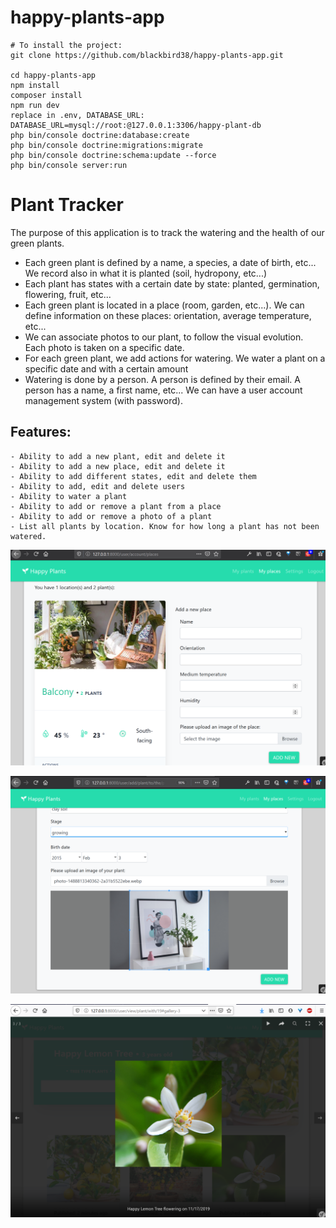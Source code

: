 # happy-plants-app

```
# To install the project:
git clone https://github.com/blackbird38/happy-plants-app.git

cd happy-plants-app
npm install
composer install
npm run dev
replace in .env, DATABASE_URL: DATABASE_URL=mysql://root:@127.0.0.1:3306/happy-plant-db
php bin/console doctrine:database:create
php bin/console doctrine:migrations:migrate
php bin/console doctrine:schema:update --force
php bin/console server:run
```


# Plant Tracker

The purpose of this application is to track the watering and the health of our green plants.

- Each green plant is defined by a name, a species, a date of birth, etc... We record also in what it is planted (soil, hydropony, etc...)
- Each plant has states with a certain date by state: planted, germination, flowering, fruit, etc...
- Each green plant is located in a place (room, garden, etc...). We can define information on these places: orientation, average temperature, etc...
- We can associate photos to our plant, to follow the visual evolution. Each photo is taken on a specific date.
- For each green plant, we add actions for watering. We water a plant on a specific date and with a certain amount
- Watering is done by a person. A person is defined by their email. A person has a name, a first name, etc... We can have a user account management system (with password).

## Features:
    - Ability to add a new plant, edit and delete it
    - Ability to add a new place, edit and delete it
    - Ability to add different states, edit and delete them
    - Ability to add, edit and delete users
    - Ability to water a plant
    - Ability to add or remove a plant from a place
    - Ability to add or remove a photo of a plant
    - List all plants by location. Know for how long a plant has not been watered.
    
 ![alt text](https://raw.githubusercontent.com/blackbird38/happy-plants-app/master/steps/printscreens/Capture23.PNG?token=AMGZT2Q2X3ZN7PKT3KFDQHS52HRQE "Printscreen")
 
 ![alt text](https://raw.githubusercontent.com/blackbird38/happy-plants-app/master/steps/printscreens/Capture26.PNG?token=AMGZT2UHUDYJLHVMWPWKAH252HRLY "Printscreen")
 
![alt text](https://raw.githubusercontent.com/blackbird38/happy-plants-app/master/steps/printscreens/Capture22.PNG?token=AMGZT2S6GAO2F7IOIZSEZKK52HROG "Printscreen")




